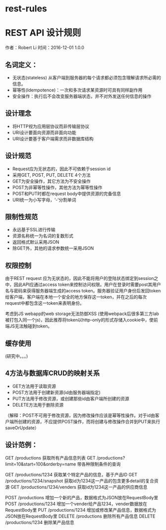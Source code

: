# rest-rules

# REST API 设计规则


作者：Robert Li
时间：2016-12-01 1.0.0


## 名词定义：
* 无状态(stateless) 从客户端到服务器的每个请求都必须包含理解请求所必需的信息。
* 幂等性(Idempotence)：一次和多次请求某资源时可具有同样副作用
* 安全操作：执行后不会改变服务器端状态，并不对外发送任何信息的操作


## 设计理念
* 将HTTP视为应用层协议而非传输层协议
* URI设计要面向资源而非面向功能
* URI设计要基于客户端需求而非数据库结构


## 设计规范
* Request应为无状态的，因此不可依赖于session id
* 采用GET, POST, PUT, DELETE 4个方法
* GET为安全操作，其它方法为不安全操作
* POST为非幂等性操作，其他方法为幂等性操作
* POST和PUT时都在request body中提供资源的完备信息
* URI统一为小写字母，‘-’分割单词


## 限制性规范
* 永远基于SSL进行传输
* 资源名称统一为名词的复数形式
* 返回格式默认采用JSON
* 除GET外，其他的请求参数统一采用JSON


## 权限控制
由于REST request 应为无状态的，因此不能将用户的登陆状态绑定到session之中，因此API应通过access token来控制访问权限。用户在登录时需要post其用户名与密码来获得服务器端生成的access token。服务器验证用户身份后发回token给客户端，客户端在本地一个安全的地方保存这一token，并在之后的每次request中都包含这一token来表明身份。

考虑到JS webapp的web storage无法防御XSS (使用webpack后很多第三方lab被打包入同一个js)，因此推荐将token以http-only的形式存储入cookie中，使前端JS无法触碰到token。


## 缓存使用
(研究中。。。)


## 4方法与数据库CRUD的映射关系
* GET方法用于读取资源
* POST方法用于创建新资源(id由服务器端指定)
* PUT方法用于修改资源，或创建那些id由客户端所创建的资源
* DELETE方法用于删除资源

（解释：POST不可用于修改资源，因为修改操作应该是幂等性操作。对于id由客户端所创建的资源，不应提供POST操作，而将创建与修改操作合并到PUT来执行saveOrUpdate）


## 设计范例：

GET /productions						获取所有产品信息列表
GET /productions?limit=10&start=100&orderby=name	带各种限制条件的查询


GET /productions/1234		获取某个特定产品的信息，基于产品ID
GET /productions/1234/snapshot	获取id为1234这一产品的包含更多detail的复合资源
GET /productions/1234/venders	获取id为1234这一产品的供应商信息


POST /productions		增加一个新的产品，数据格式为JSON放在RequestBody里
POST /productions/1234	增加一个vender给产品1234，vender数据放在RequestBody里
PUT /productions/1234	增加或修改某产品信息，数据格式为JSON放在RequestBody里
DELETE /productions		删除所有产品信息
DELETE /productions/1234	删除某产品信息




